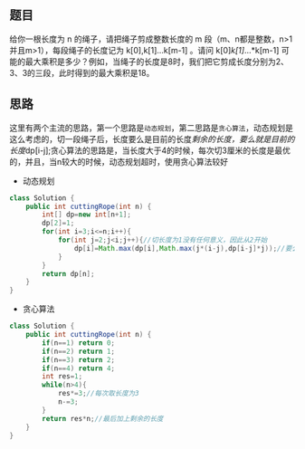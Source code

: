 
## 题目
给你一根长度为 n 的绳子，请把绳子剪成整数长度的 m 段（m、n都是整数，n>1并且m>1），每段绳子的长度记为 k[0],k[1]...k[m-1] 。请问 k[0]*k[1]*...*k[m-1] 可能的最大乘积是多少？例如，当绳子的长度是8时，我们把它剪成长度分别为2、3、3的三段，此时得到的最大乘积是18。
## 思路
这里有两个主流的思路，第一个思路是`动态规划`，第二思路是`贪心算法`，动态规划是这么考虑的，切一段绳子后，长度要么是目前的长度*剩余的长度，要么就是目前的长度*dp[i-j];贪心算法的思路是，当长度大于4的时候，每次切3厘米的长度是最优的，并且，当n较大的时候，动态规划超时，使用贪心算法较好
* 动态规划
```java
class Solution {
    public int cuttingRope(int n) {
        int[] dp=new int[n+1];
        dp[2]=1;
        for(int i=3;i<=n;i++){
            for(int j=2;j<i;j++){//切长度为1没有任何意义，因此从2开始
                dp[i]=Math.max(dp[i],Math.max(j*(i-j),dp[i-j]*j));//要么选目前的长度*剩余的长度，要么就是目前的长度*dp[i-j]
            }
        }
        return dp[n];
    }
}
```
* 贪心算法
```java
class Solution {
    public int cuttingRope(int n) {
        if(n==1) return 0;
        if(n==2) return 1;
        if(n==3) return 2;
        if(n==4) return 4;
        int res=1;
        while(n>4){
            res*=3;//每次取长度为3
            n-=3;
        }
        return res*n;//最后加上剩余的长度
    }
}
```
